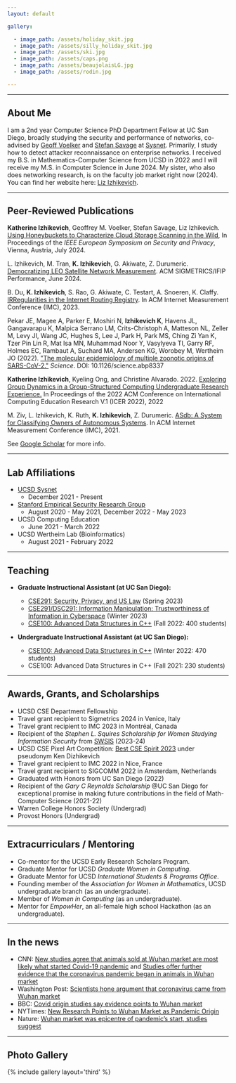 ```yaml
---
layout: default

gallery:

  - image_path: /assets/holiday_skit.jpg
  - image_path: /assets/silly_holiday_skit.jpg
  - image_path: /assets/ski.jpg
  - image_path: /assets/caps.png
  - image_path: /assets/beaujolaisLG.jpg
  - image_path: /assets/rodin.jpg

---
```


* * *
## About Me

I am a 2nd year Computer Science PhD Department Fellow at UC San Diego, broadly studying the security and performance of networks, co-advised by [Geoff Voelker](https://cseweb.ucsd.edu/~voelker/) and [Stefan Savage](https://cseweb.ucsd.edu/~savage/) at [Sysnet](https://www.sysnet.ucsd.edu/sysnet/). Primarily, I study how to detect attacker reconnaissance on enterprise networks. I received my B.S. in Mathematics-Computer Science from UCSD in 2022 and I will receive my M.S. in Computer Science in June 2024. My sister, who also does networking research, is on the faculty job market right now (2024). You can find her website here: [Liz Izhikevich](https://lizizhikevich.github.io/). 

* * *
## Peer-Reviewed Publications

**Katherine Izhikevich**, Geoffrey M. Voelker, Stefan Savage, Liz Izhikevich. [Using Honeybuckets to Characterize Cloud Storage Scanning in the Wild](/assets/papers/Honeybuckets.pdf),  In Proceedings of the _IEEE European Symposium on Security and Privacy_, Vienna, Austria, July 2024.

L. Izhikevich, M. Tran, **K. Izhikevich**, G. Akiwate, Z. Durumeric. [Democratizing LEO Satellite Network Measurement](https://arxiv.org/abs/2306.07469). ACM SIGMETRICS/IFIP Performance, June 2024.

B. Du, **K. Izhikevich**, S. Rao, G. Akiwate, C. Testart, A. Snoeren, K. Claffy. [IRRegularities in the Internet Routing Registry](/assets/papers/Suspicious_IRR_Records_Final.pdf). In ACM Internet Measurement Conference (IMC), 2023.

Pekar JE, Magee A, Parker E, Moshiri N, **Izhikevich K**, Havens JL, Gangavarapu K, Malpica Serrano LM, Crits-Christoph A, Matteson NL, Zeller M, Levy JI, Wang JC, Hughes S, Lee J, Park H, Park MS, Ching Zi Yan K, Tzer Pin Lin R, Mat Isa MN, Muhammad Noor Y, Vasylyeva TI, Garry RF, Holmes EC, Rambaut A, Suchard MA, Andersen KG, Worobey M, Wertheim JO (2022). ["The molecular epidemiology of multiple zoonotic origins of SARS-CoV-2."](https://www.science.org/doi/10.1126/science.abp8337) *Science*. DOI: 10.1126/science.abp8337

**Katherine Izhikevich**, Kyeling Ong, and Christine Alvarado. 2022. [Exploring Group Dynamics in a Group-Structured Computing Undergraduate Research Experience.](/assets/papers/groupdynamicsicer2022.pdf) In Proceedings of the 2022 ACM Conference on International Computing Education Research V.1 (ICER 2022), 2022

M. Ziv, L. Izhikevich, K. Ruth, **K. Izhikevich**, Z. Durumeric. [ASdb: A System for Classifying Owners of Autonomous Systems](/assets/papers/finalASdb.pdf). In ACM Internet Measurement Conference (IMC), 2021. 

See [Google Scholar](https://scholar.google.com/citations?hl=en&user=SpNMl4kAAAAJ) for more info.

* * *

## Lab Affiliations

- [UCSD Sysnet](https://www.sysnet.ucsd.edu/sysnet/)
  - December 2021 - Present
- [Stanford Empirical Security Research Group](https://esrg.stanford.edu/)
  - August 2020 - May 2021, December 2022 - May 2023
- UCSD Computing Education
  - June 2021 - March 2022
- UCSD Wertheim Lab (Bioinformatics)
  - August 2021 - February 2022

* * * 
## Teaching

- **Graduate Instructional Assistant (at UC San Diego):**
    - [CSE291: Security, Privacy, and US Law](https://cseweb.ucsd.edu//classes/sp23/cse291-b/) (Spring 2023)
    - [CSE291/DSC291: Information Manipulation: Trustworthiness of Information in Cyberspace](https://cseweb.ucsd.edu/~savage/cse291-wi23/index.html) (Winter 2023)
    - [CSE100: Advanced Data Structures in C++](https://cseweb.ucsd.edu/classes/fa22/cse100R-a/) (Fall 2022: 400 students)
 
- **Undergraduate Instructional Assistant (at UC San Diego):**
    - [CSE100: Advanced Data Structures in C++](https://cseweb.ucsd.edu/classes/wi22/cse100-a/) (Winter 2022: 470 students)
    - CSE100: Advanced Data Structures in C++ (Fall 2021: 230 students)

* * *
## Awards, Grants, and Scholarships
* UCSD CSE Department Fellowship
* Travel grant recipient to Sigmetrics 2024 in Venice, Italy
* Travel grant recipient to IMC 2023 in Montréal, Canada
* Recipient of the *Stephen L. Squires Scholarship for Women Studying Information Security* from [SWSIS](https://cra.org/cra-wp/scholarships-and-awards/scholarships/swsis/#SWSIS-Award-Recipients) (2023-24)
* UCSD CSE Pixel Art Competition: [Best CSE Spirit 2023](https://pixel-art.goto.ucsd.edu/output.html) under pseudonym Ken Dizhikevich
* Travel grant recipient to IMC 2022 in Nice, France
* Travel grant recipient to SIGCOMM 2022 in Amsterdam, Netherlands
* Graduated with Honors from UC San Diego (2022)
*	Recipient of the *Gary C Reynolds Scholarship* @UC San Diego for exceptional promise in making future contributions in the field of Math-Computer Science (2021-22)
*	Warren College Honors Society (Undergrad)
*	Provost Honors (Undergrad)

* * *

## Extracurriculars / Mentoring

* Co-mentor for the UCSD Early Research Scholars Program.
* Graduate Mentor for UCSD *Graduate Women in Computing*.
* Graduate Mentor for UCSD *International Students & Programs Office*.
* Founding member of the *Association for Women in Mathematics*, UCSD undergraduate branch (as an undergraduate).
*	Member of *Women in Computing* (as an undergraduate).
* Mentor for *EmpowHer*, an all-female high school Hackathon (as an undergraduate).

* * * 
## In the news

* CNN: [New studies agree that animals sold at Wuhan market are most likely what started Covid-19 pandemic](https://www.cnn.com/2022/07/26/health/wuhan-market-covid-19/index.html) and [Studies offer further evidence that the coronavirus pandemic began in animals in Wuhan market](https://www.cnn.com/2022/02/26/health/coronavirus-origins-studies/index.html)
* Washington Post: [Scientists hone argument that coronavirus came from Wuhan market](https://www.washingtonpost.com/science/2022/07/26/coronavirus-origin-wuhan-market/)
* BBC: [Covid origin studies say evidence points to Wuhan market](https://www.bbc.com/news/science-environment-62307383)
* NYTimes: [New Research Points to Wuhan Market as Pandemic Origin](https://www.nytimes.com/interactive/2022/02/26/science/covid-virus-wuhan-origins.html)
* Nature: [Wuhan market was epicentre of pandemic’s start, studies suggest](https://www.nature.com/articles/d41586-022-00584-8)


* * *
## Photo Gallery
{% include gallery layout='third' %}
